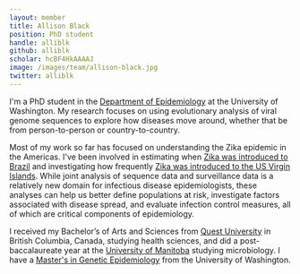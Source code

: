 ```yaml
---
layout: member
title: Allison Black
position: PhD student
handle: alliblk
github: alliblk
scholar: hcBF4HkAAAAJ
image: /images/team/allison-black.jpg
twitter: alliblk
---
```


I'm a PhD student in the [Department of Epidemiology](https://epi.washington.edu/) at the University of Washington. My research focuses on using evolutionary analysis of viral genome sequences to explore how diseases move around, whether that be from person-to-person or country-to-country.

Most of my work so far has focused on understanding the Zika epidemic in the Americas. I've been involved in estimating when [Zika was introduced to Brazil](https://bedford.io/papers/faria-zika-in-brazil/) and investigating how frequently [Zika was introduced to the US Virgin Islands](https://www.biorxiv.org/content/early/2017/03/03/113100.1). While joint analysis of sequence data and surveillance data is a relatively new domain for infectious disease epidemiologists, these analyses can help us better define populations at risk, investigate factors associated with disease spread, and evaluate infection control measures, all of which are critical components of epidemiology.

I received my Bachelor’s of Arts and Sciences from [Quest University](https://questu.ca/) in British Columbia, Canada, studying health sciences, and did a post-baccalaureate year at the [University of Manitoba](http://www.sci.umanitoba.ca/microbiology/) studying microbiology. I have a [Master's in Genetic Epidemiology](http://iphg.biostat.washington.edu/programs/ms) from the University of Washington.
